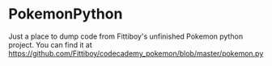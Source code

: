 # PokemonPython
Just a place to dump code from Fittiboy's unfinished Pokemon python project. You can find it at https://github.com/Fittiboy/codecademy_pokemon/blob/master/pokemon.py
